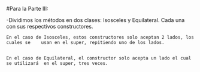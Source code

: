 #Para la Parte III:

-Dividimos los métodos en dos clases: Isosceles y Equilateral. Cada una con sus respectivos constructores.

	En el caso de Isosceles, estos constructores solo aceptan 2 lados, los cuales se 	usan en el super, repitiendo uno de los lados.

	
	En el caso de Equilateral, el constructor solo acepta un lado el cual se utilizará 	en el super, tres veces.